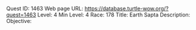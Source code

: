 Quest ID: 1463
Web page URL: https://database.turtle-wow.org/?quest=1463
Level: 4
Min Level: 4
Race: 178
Title: Earth Sapta
Description: 
Objective: 
